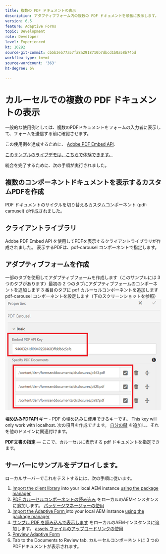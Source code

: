 ```yaml
---
title: 複数の PDF ドキュメントの表示
description: アダプティブフォーム内の複数の PDF ドキュメントを順番に表示します。
version: 6.5
feature: Adaptive Forms
topic: Development
role: Developer
level: Experienced
kt: 10292
source-git-commit: cb5b3eb77a57fa8a2918710b7dbcd1b0a58b74bd
workflow-type: tm+mt
source-wordcount: '363'
ht-degree: 6%

---
```


# カルーセルでの複数の PDF ドキュメントの表示

一般的な使用例としては、複数のPDFドキュメントをフォームの入力者に表示して、フォームを送信する前に確認させます。

この使用例を達成するために、 [Adobe PDF Embed API](https://www.adobe.io/apis/documentcloud/dcsdk/pdf-embed.html).

[このサンプルのライブデモは、こちらで体験できます。](https://forms.enablementadobe.com/content/dam/formsanddocuments/wefinancecreditcard/jcr:content?wcmmode=disabled)

統合を完了するために、次の手順が実行されました。

## 複数のコンポーネントドキュメントを表示するカスタムPDFを作成

PDF ドキュメントのサイクルを切り替えるカスタムコンポーネント (pdf-carousel) が作成されました。

## クライアントライブラリ

Adobe PDF Embed API を使用してPDFを表示するクライアントライブラリが作成されました。 表示するPDFは、pdf-carousel コンポーネントで指定します。

## アダプティブフォームを作成

一部のタブを使用してアダプティブフォームを作成します（このサンプルには 3 つのタブがあります）最初の 2 つのタブにアダプティブフォームのコンポーネントを追加します 3 番目のタブに pdf カルーセルコンポーネントを追加します pdf-carousel コンポーネントを設定します（下のスクリーンショットを参照）
![pdf-carousel](assets/pdf-carousel-af-component.png)

**埋め込みPDFAPI キー** - PDF の埋め込みに使用できるキーです。 This key will only work with localhost. 次の項目を作成できます。 [自分の鍵](https://www.adobe.io/apis/documentcloud/dcsdk/pdf-embed.html) を追加し、それを他のドメインに関連付けます。

**PDF文書の指定**  — ここで、カルーセルに表示する pdf ドキュメントを指定できます。


## サーバーにサンプルをデプロイします。

ローカルサーバーでこれをテストするには、次の手順に従います。

1. [Import the client library](assets/pdf-carousel-client-lib.zip) into your local AEM instance [using the package manager](http://localhost:4502/crx/packmgr/index.jsp)
1. [PDF カルーセルコンポーネントの読み込み](assets/pdf-carousel-component.zip) をローカルのAEMインスタンスに追加します。 [パッケージマネージャーの使用](http://localhost:4502/crx/packmgr/index.jsp)
1. [Import the Adaptive Form ](assets/adaptive-form-pdf-carousel.zip) into your local AEM instance [using the package manager](http://localhost:4502/crx/packmgr/index.jsp)
1. [サンプル PDF を読み込んで表示します](assets/pdf-carousel-sample-documents.zip) をローカルのAEMインスタンスに追加します。 [assets ファイルのアップロードリンクの使用](http://localhost:4502/assets.html/content/dam)
1. [Preview Adaptive Form](http://localhost:4502/content/dam/formsanddocuments/wefinancecreditcard/jcr:content?wcmmode=disabled)
1. Tab to the Documents to Review tab. カルーセルコンポーネントに 3 つのPDFドキュメントが表示されます。
